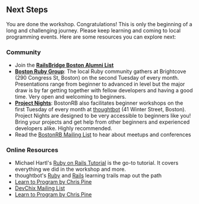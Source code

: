 ## Next Steps

You are done the workshop. Congratulations! This is only the beginning of a long
and challenging journey. Please keep learning and coming to local programming events. Here are
some resources you can explore next:

### Community

 * Join the **[RailsBridge Boston Alumni List](https://groups.google.com/forum/#!forum/railsbridge-boston-alumni)** 
 * **[Boston Ruby Group](http://bostonrb.org/)**: The local Ruby community gathers at Brightcove (290 Congress St, Boston) on the second Tuesday of every month. Presentations range from beginner to advanced in level but the major draw is by far getting together with fellow developers and having a good time. Very open and welcoming to beginners.
 * **[Project Nights](http://bostonrb.org/)**: BostonRB also facilitates beginner workshops on the first Tuesday of every month at [thoughtbot](http://thoughtbot.com) (41 Winter Street, Boston). Project Nights are designed to be very accessible to beginners like you! Bring your projects and get help from other beginners and experienced developers alike. Highly recommended.
 * Read the [BostonRB Mailing List](https://groups.google.com/forum/#!forum/boston-rubygroup) to hear about meetups and conferences


### Online Resources
 * Michael Hartl's [Ruby on Rails Tutorial](http://ruby.railstutorial.org/ruby-on-rails-tutorial-book) is the go-to tutorial. It covers everything we did in the workshop and more. 
 * thoughtbot's [Ruby](https://learn.thoughtbot.com/ruby) and [Rails](https://learn.thoughtbot.com/rails) learning trails map out the path
 * [Learn to Program by Chris Pine](http://pragprog.com/book/ltp2/learn-to-program) 
 * [DevChix Mailing List](http://www.devchix.com/join-devchix/)
 * [Learn to Program by Chris Pine](http://pragprog.com/book/ltp2/learn-to-program)


